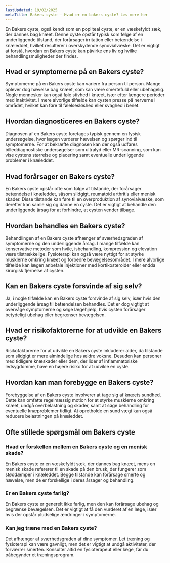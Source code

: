 ```yaml
---
lastUpdated: 19/02/2025
metaTitle: Bakers cyste – Hvad er en bakers cyste? Læs mere her
---
```


En Bakers cyste, også kendt som en popliteal cyste, er en væskefyldt sæk, der dannes bag knæet. Denne cyste opstår typisk som følge af en underliggende tilstand, der forårsager irritation eller betændelse i knæleddet, hvilket resulterer i overskydende synovialvæske. Det er vigtigt at forstå, hvordan en Bakers cyste kan påvirke ens liv og hvilke behandlingsmuligheder der findes.

## Hvad er symptomerne på en Bakers cyste?

Symptomerne på en Bakers cyste kan variere fra person til person. Mange oplever dog hævelse bag knæet, som kan være smertefuld eller ubehagelig. Nogle mennesker kan også føle stivhed i knæet, især efter længere perioder med inaktivitet. I mere alvorlige tilfælde kan cysten presse på nerverne i området, hvilket kan føre til følelsesløshed eller svaghed i benet.

## Hvordan diagnosticeres en Bakers cyste?

Diagnosen af en Bakers cyste foretages typisk gennem en fysisk undersøgelse, hvor lægen vurderer hævelsen og spørger ind til symptomerne. For at bekræfte diagnosen kan der også udføres billeddiagnostiske undersøgelser som ultralyd eller MR-scanning, som kan vise cystens størrelse og placering samt eventuelle underliggende problemer i knæleddet.

## Hvad forårsager en Bakers cyste?

En Bakers cyste opstår ofte som følge af tilstande, der forårsager betændelse i knæleddet, såsom slidgigt, reumatoid arthritis eller menisk skader. Disse tilstande kan føre til en overproduktion af synovialvæske, som derefter kan samle sig og danne en cyste. Det er vigtigt at behandle den underliggende årsag for at forhindre, at cysten vender tilbage.

## Hvordan behandles en Bakers cyste?

Behandlingen af en Bakers cyste afhænger af sværhedsgraden af symptomerne og den underliggende årsag. I mange tilfælde kan konservative metoder som hvile, isbehandling, kompression og elevation være tilstrækkelige. Fysioterapi kan også være nyttigt for at styrke musklerne omkring knæet og forbedre bevægelsesområdet. I mere alvorlige tilfælde kan lægen anbefale injektioner med kortikosteroider eller endda kirurgisk fjernelse af cysten.

## Kan en Bakers cyste forsvinde af sig selv?

Ja, i nogle tilfælde kan en Bakers cyste forsvinde af sig selv, især hvis den underliggende årsag til betændelsen behandles. Det er dog vigtigt at overvåge symptomerne og søge lægehjælp, hvis cysten forårsager betydeligt ubehag eller begrænser bevægelsen.

## Hvad er risikofaktorerne for at udvikle en Bakers cyste?

Risikofaktorerne for at udvikle en Bakers cyste inkluderer alder, da tilstande som slidgigt er mere almindelige hos ældre voksne. Desuden kan personer med tidligere knæskader eller dem, der lider af inflammatoriske ledsygdomme, have en højere risiko for at udvikle en cyste.

## Hvordan kan man forebygge en Bakers cyste?

Forebyggelse af en Bakers cyste involverer at tage sig af knæets sundhed. Dette kan omfatte regelmæssig motion for at styrke musklerne omkring knæet, undgå overbelastning og skader, samt at søge behandling for eventuelle knæproblemer tidligt. At opretholde en sund vægt kan også reducere belastningen på knæleddet.

## Ofte stillede spørgsmål om Bakers cyste

### Hvad er forskellen mellem en Bakers cyste og en menisk skade?

En Bakers cyste er en væskefyldt sæk, der dannes bag knæet, mens en menisk skade refererer til en skade på den brusk, der fungerer som støddæmper i knæleddet. Begge tilstande kan forårsage smerte og hævelse, men de er forskellige i deres årsager og behandling.

### Er en Bakers cyste farlig?

En Bakers cyste er generelt ikke farlig, men den kan forårsage ubehag og begrænse bevægelsen. Det er vigtigt at få den vurderet af en læge, især hvis der opstår pludselige ændringer i symptomerne.

### Kan jeg træne med en Bakers cyste?

Det afhænger af sværhedsgraden af dine symptomer. Let træning og fysioterapi kan være gavnligt, men det er vigtigt at undgå aktiviteter, der forværrer smerten. Konsulter altid en fysioterapeut eller læge, før du påbegynder et træningsprogram.
